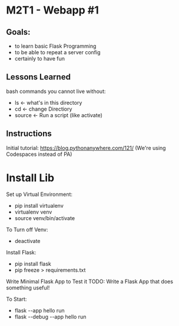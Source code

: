 # M2T1 - Webapp #1

## Goals:
- to learn basic Flask Programming
- to be able to repeat a server config
- certainly to have fun

## Lessons Learned
bash commands you cannot live without:
- ls <- what's in this directory
- cd <- change Directiory
- source <- Run a script (like activate)

## Instructions
Initial tutorial: https://blog.pythonanywhere.com/121/
(We're using Codespaces instead of PA)

# Install Lib

Set up Virtual Environment:
- pip install virtualenv
- virtualenv venv
- source venv/bin/activate

To Turn off Venv:
- deactivate

Install Flask:
- pip install flask
- pip freeze > requirements.txt

Write Minimal Flask App to Test it
TODO: Write a Flask App that does something useful!

To Start:
- flask --app hello run
- flask --debug --app hello run